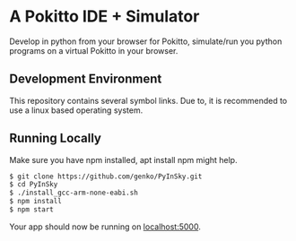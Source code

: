 # A Pokitto IDE + Simulator

Develop in python from your browser for Pokitto, simulate/run you python
programs on a virtual Pokitto in your browser.

## Development Environment

This repository contains several symbol links.
Due to, it is recommended to use a linux based operating system.

## Running Locally

Make sure you have npm installed, apt install npm might help.

```sh
$ git clone https://github.com/genko/PyInSky.git
$ cd PyInSky
$ ./install_gcc-arm-none-eabi.sh
$ npm install
$ npm start
```

Your app should now be running on [localhost:5000](http://localhost:5000/).
